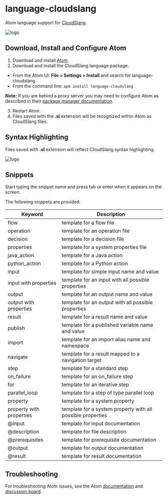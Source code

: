 # language-cloudslang

Atom language support for [CloudSlang](http://www.cloudslang.io/#/).

![logo](http://i.imgur.com/ihI560V.png)

## Download, Install and Configure Atom

1. Download and install [Atom](https://atom.io/).
2. Download and install the CloudSlang language package.

  * From the Atom UI: **File > Settings > Install** and search for language-cloudslang
  * From the command line: `apm install language-cloudslang`

  **Note:** If you are behind a proxy server you may need to configure Atom as
  described in their [package manager documentation](https://github.com/atom/apm/blob/master/README.md).

3. Restart Atom.
4. Files saved with the **.sl** extension will be recognized within Atom as
   CloudSlang files.


## Syntax Highlighting

Files saved with **.sl** extension will reflect CloudSlang syntax highlighting.

![logo](http://i.imgur.com/PSVWgNW.png?1)

## Snippets
Start typing the snippet name and press tab or enter when it appears on the screen.

The following snippets are provided:

Keyword | Description
---|---
flow | template for a flow file
operation | template for an operation file
decision | template for a decision file
properties | template for a system properties file
java\_action | template for a Java action
python\_action | template for a Python action
input | template for simple input name and value
input with properties | template for an input with all possible properties
output | template for an output name and value
output with properties | template for an output with all possible properties
result | template for a result name and value
publish | template for a published variable name and value
import | template for an import alias name and namespace
navigate | template for a result mapped to a navigation target
step | template for a standard step
on\_failure | template for an on\_failure step
for | template for an iterative step
parallel\_loop | template for a step of type parallel loop
property | template for a system property
property with properties | template for a system property with all possible properties
@input | template for input documentation
@description | template for file description
@prerequisites | template for prerequisite documentation
@output | template for output documentation
@result | template for result documentation

## Troubleshooting
For troubleshooting Atom issues, see the Atom [documentation](https://atom.io/docs) and [discussion board](https://discuss.atom.io/).
